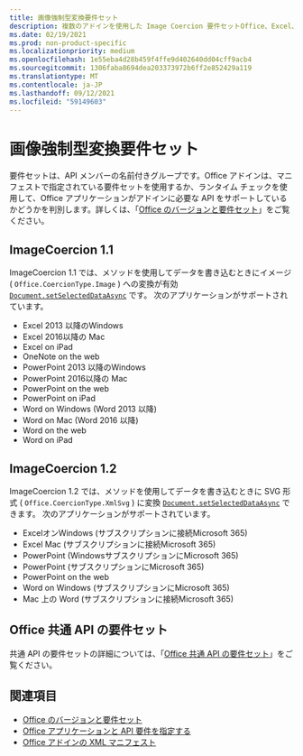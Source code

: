 ```yaml
---
title: 画像強制型変換要件セット
description: 複数のアドインを使用した Image Coercion 要件セットOffice、Excel、Word PowerPointサポート。
ms.date: 02/19/2021
ms.prod: non-product-specific
ms.localizationpriority: medium
ms.openlocfilehash: 1e55eba4d28b459f4ffe9d402640dd04cff9acb4
ms.sourcegitcommit: 1306faba8694dea203373972b6ff2e852429a119
ms.translationtype: MT
ms.contentlocale: ja-JP
ms.lasthandoff: 09/12/2021
ms.locfileid: "59149603"
---
```

# <a name="image-coercion-requirement-sets"></a>画像強制型変換要件セット

要件セットは、API メンバーの名前付きグループです。Office アドインは、マニフェストで指定されている要件セットを使用するか、ランタイム チェックを使用して、Office アプリケーションがアドインに必要な API をサポートしているかどうかを判別します。詳しくは、「[Office のバージョンと要件セット](../../develop/office-versions-and-requirement-sets.md)」をご覧ください。

## <a name="imagecoercion-11"></a>ImageCoercion 1.1

ImageCoercion 1.1 では、メソッドを使用してデータを書き込むときにイメージ ( `Office.CoercionType.Image` ) への変換が有効 [`Document.setSelectedDataAsync`](/javascript/api/office/office.document#getSelectedDataAsync_coercionType__options__callback_) です。 次のアプリケーションがサポートされています。

- Excel 2013 以降のWindows
- Excel 2016以降の Mac
- Excel on iPad
- OneNote on the web
- PowerPoint 2013 以降のWindows
- PowerPoint 2016以降の Mac
- PowerPoint on the web
- PowerPoint on iPad
- Word on Windows (Word 2013 以降)
- Word on Mac (Word 2016 以降)
- Word on the web
- Word on iPad

## <a name="imagecoercion-12"></a>ImageCoercion 1.2

ImageCoercion 1.2 では、メソッドを使用してデータを書き込むときに SVG 形式 ( `Office.CoercionType.XmlSvg` ) に変換 [`Document.setSelectedDataAsync`](/javascript/api/office/office.document#getSelectedDataAsync_coercionType__options__callback_) できます。 次のアプリケーションがサポートされています。

- ExcelオンWindows (サブスクリプションに接続Microsoft 365)
- Excel Mac (サブスクリプションに接続Microsoft 365)
- PowerPoint (WindowsサブスクリプションにMicrosoft 365)
- PowerPoint (サブスクリプションにMicrosoft 365)
- PowerPoint on the web
- Word on Windows (サブスクリプションにMicrosoft 365)
- Mac 上の Word (サブスクリプションに接続Microsoft 365)

## <a name="office-common-api-requirement-sets"></a>Office 共通 API の要件セット

共通 API の要件セットの詳細については、「[Office 共通 API の要件セット](office-add-in-requirement-sets.md)」をご覧ください。

## <a name="see-also"></a>関連項目

- [Office のバージョンと要件セット](../../develop/office-versions-and-requirement-sets.md)
- [Office アプリケーションと API 要件を指定する](../../develop/specify-office-hosts-and-api-requirements.md)
- [Office アドインの XML マニフェスト](../../develop/add-in-manifests.md)
